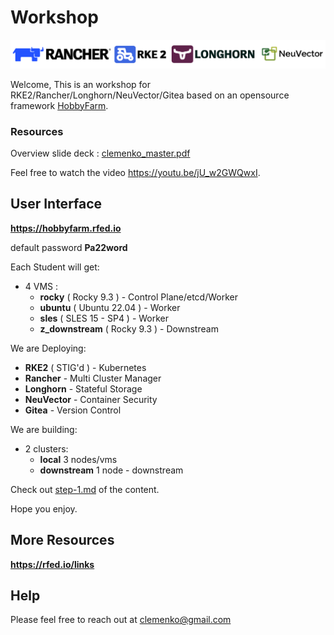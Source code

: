 # Workshop

![products](https://raw.githubusercontent.com/clemenko/rke_workshop/main/images/rgs-banner-rounded.png)

Welcome, This is an workshop for RKE2/Rancher/Longhorn/NeuVector/Gitea based on an opensource framework [HobbyFarm](https://github.com/hobbyfarm/hobbyfarm).

### Resources

Overview slide deck : [clemenko_master.pdf](https://github.com/clemenko/hobbyfarm/blob/main/clemenko_master.pdf)

Feel free to watch the video https://youtu.be/jU_w2GWQwxI.

## User Interface

**https://hobbyfarm.rfed.io**

default password **Pa22word**

Each Student will get:

* 4 VMS :
  * **rocky** ( Rocky 9.3 ) - Control Plane/etcd/Worker
  * **ubuntu** ( Ubuntu 22.04 ) - Worker
  * **sles** ( SLES 15 - SP4 ) - Worker
  * **z_downstream** ( Rocky 9.3 ) - Downstream

We are Deploying:

* **RKE2** ( STIG'd ) - Kubernetes
* **Rancher** - Multi Cluster Manager
* **Longhorn** - Stateful Storage
* **NeuVector** - Container Security
* **Gitea** - Version Control

We are building:
* 2 clusters:
  * **local** 3 nodes/vms
  * **downstream** 1 node - downstream

Check out [step-1.md](https://github.com/clemenko/hobbyfarm/blob/main/nsg-workshop/content/step-1.md) of the content.

Hope you enjoy.

## More Resources

**https://rfed.io/links**

## Help

Please feel free to reach out at clemenko@gmail.com

